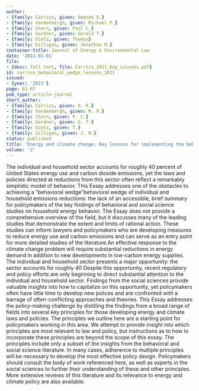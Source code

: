 ```yaml
---
author:
- {family: Carrico, given: Amanda R.}
- {family: Vandenbergh, given: Michael P.}
- {family: Stern, given: Paul C.}
- {family: Gardner, given: Gerald T.}
- {family: Dietz, given: Thomas}
- {family: Gilligan, given: Jonathan M.}
container-title: Journal of Energy & Environmental Law
date: '2011-01-01'
file:
- {desc: full text, file: Carrico_2011_Key_Lessons.pdf}
id: carrico_behavioral_wedge_lessons_2011
issued:
- {year: '2011'}
page: 61-67
pub_type: article-journal
short_author:
- {family: Carrico, given: A. R.}
- {family: Vandenbergh, given: M. P.}
- {family: Stern, given: P. C.}
- {family: Gardner, given: G. T.}
- {family: Dietz, given: T.}
- {family: Gilligan, given: J. M.}
status: published
title: 'Energy and climate change: Key lessons for implementing the behavioral wedge'
volume: '2'
---
```

The individual and household sector accounts for roughly 40 percent of United States energy use and carbon dioxide emissions, yet the laws and policies directed at reductions from this sector often reflect a remarkably simplistic model of behavior. This Essay addresses one of the obstacles to achieving a &#8220;behavioral wedge&#8221;behavioral wedge of individual and household emissions reductions: the lack of an accessible, brief summary for policymakers of the key findings of behavioral and social science studies on household energy behavior. The Essay does not provide a comprehensive overview of the field, but it discusses many of the leading studies that demonstrate the extent and limits of rational action. These studies can inform lawyers and policymakers who are developing measures to reduce energy use and carbon emissions and can serve as an entry point for more detailed studies of the literature.An effective response to the climate change problem will require substantial reductions in energy demand in addition to new developments in low-carbon energy supplies. The individual and household sector presents a major opportunity: the sector accounts for roughly 40 Despite this opportunity, recent regulatory and policy efforts are only beginning to direct substantial attention to the individual and household sector. Findings from the social sciences provide valuable insights into how to capitalize on this opportunity, yet policymakers often have little time to develop new polices and are confronted with a barrage of often-conflicting approaches and theories. This Essay addresses the policy-making challenge by distilling the findings from a broad range of fields into several key principles for those developing energy and climate laws and policies. The principles we outline here are a starting point for policymakers working in this area. We attempt to provide insight into which principles are most relevant to law and policy, but instructions as to how to incorporate these principles are beyond the scope of this essay. The principles include only a subset of the insights from the behavioral and social science literature. In many cases, adherence to multiple principles will be necessary to develop the most effective policy design. Policymakers should consult the body of work referenced here, as well as experts in the social sciences to further their understanding of these and other principles. More extensive reviews of this literature and its relevance to energy and climate policy are also available.
